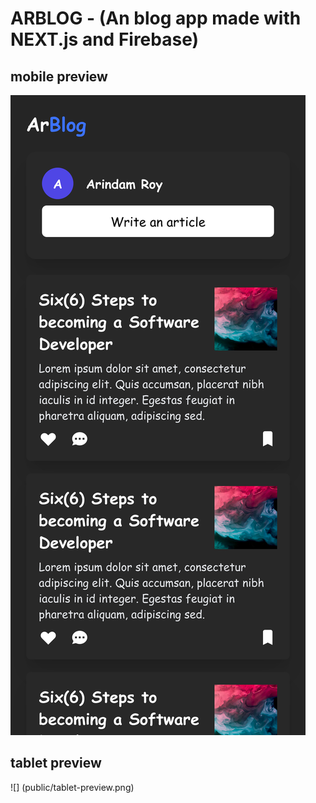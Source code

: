 # ARBLOG - (An blog app made with NEXT.js and Firebase)

## mobile preview

![](public/preview.png)

## tablet preview 
![] (public/tablet-preview.png)
